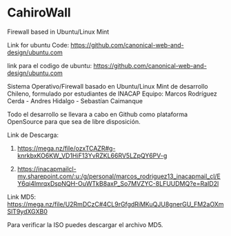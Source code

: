 # CahiroWall
Firewall based in Ubuntu/Linux Mint 


Link for ubuntu Code: https://github.com/canonical-web-and-design/ubuntu.com


link para el codigo de ubuntu: https://github.com/canonical-web-and-design/ubuntu.com



Sistema Operativo/Firewall basado en Ubuntu/Linux Mint de desarrollo Chileno, formulado por estudiantes de INACAP
Equipo: Marcos Rodríguez Cerda - Andres Hidalgo - Sebastían Caimanque

Todo el desarrollo se llevara a cabo en Github como plataforma OpenSource para que sea de libre disposición.

Link de Descarga: 


1. https://mega.nz/file/ozxTCAZR#g-knrkbxKO6KW_VD1HiF13YvRZKL66RV5LZpQY6PV-g



2. https://inacapmailcl-my.sharepoint.com/:u:/g/personal/marcos_rodriguez13_inacapmail_cl/EY6qi4lmrqxDspNQH-OuWTkB8axP_So7MVZYC-8LFUUDMQ?e=RaID2l





Link MD5: https://mega.nz/file/U2RmDCzC#4CL9rGfgdRiMKuQJU8gnerGU_FM2aOXmSlT9ydXGXB0





Para verificar la ISO puedes descargar el archivo MD5.
